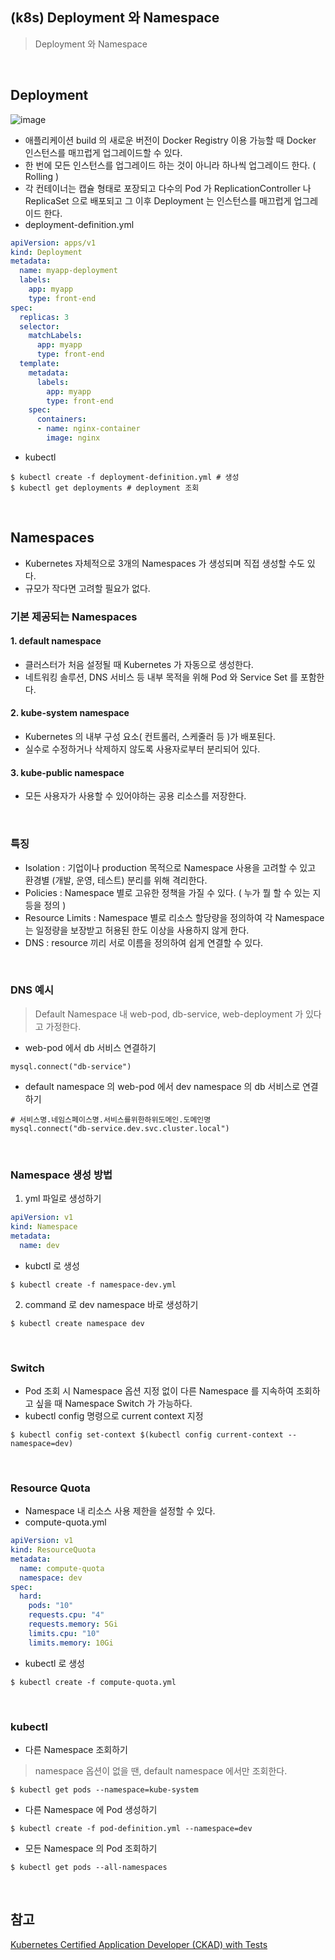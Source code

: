 ## (k8s) Deployment 와 Namespace
>  Deployment 와 Namespace

<br>

## Deployment
![image](https://github.com/user-attachments/assets/8be5a4cc-e37e-46ef-ae2a-57a7d52c50f0)

- 애플리케이션 build 의 새로운 버전이 Docker Registry 이용 가능할 때 Docker 인스턴스를 매끄럽게 업그레이드할 수 있다.
- 한 번에 모든 인스턴스를 업그레이드 하는 것이 아니라 하나씩 업그레이드 한다.  ( Rolling )
- 각 컨테이너는 캡슐 형태로 포장되고 다수의 Pod 가 ReplicationController 나 ReplicaSet 으로 배포되고 그 이후 Deployment 는 인스턴스를 매끄럽게 업그레이드 한다. 
- deployment-definition.yml
```yaml
apiVersion: apps/v1
kind: Deployment
metadata:
  name: myapp-deployment
  labels: 
    app: myapp
    type: front-end
spec:
  replicas: 3
  selector:
    matchLabels:
      app: myapp
      type: front-end
  template:
    metadata:
      labels:
        app: myapp
        type: front-end
    spec:
      containers:
      - name: nginx-container
        image: nginx
```
- kubectl
```shell
$ kubectl create -f deployment-definition.yml # 생성
$ kubectl get deployments # deployment 조회
```

<br>

## Namespaces
- Kubernetes 자체적으로 3개의 Namespaces 가 생성되며 직접 생성할 수도 있다. 
- 규모가 작다면 고려할 필요가 없다.
### 기본 제공되는 Namespaces
#### 1. default namespace
- 클러스터가 처음 설정될 때 Kubernetes 가 자동으로 생성한다. 
- 네트워킹 솔루션, DNS 서비스 등 내부 목적을 위해 Pod 와 Service Set 를 포함한다. 

#### 2. kube-system namespace
- Kubernetes 의 내부 구성 요소( 컨트롤러, 스케줄러 등 )가 배포된다.
- 실수로 수정하거나 삭제하지 않도록 사용자로부터 분리되어 있다. 

#### 3. kube-public namespace
- 모든 사용자가 사용할 수 있어야하는 공용 리소스를 저장한다.

<br>

### 특징
- Isolation : 기업이나 production 목적으로 Namespace 사용을 고려할 수 있고 환경별 (개발, 운영, 테스트) 분리를 위해 격리한다.
- Policies : Namespace 별로 고유한 정책을 가질 수 있다. ( 누가 뭘 할 수 있는 지 등을 정의 )
- Resource Limits : Namespace 별로 리소스 할당량을 정의하여 각 Namespace 는 일정량을 보장받고 허용된 한도 이상을 사용하지 않게 한다. 
-  DNS : resource 끼리 서로 이름을 정의하여 쉽게 연결할 수 있다. 

<br>

### DNS 예시 
> Default Namespace 내 web-pod, db-service, web-deployment 가 있다고 가정한다. 

- web-pod 에서 db 서비스 연결하기
```shell
mysql.connect("db-service")
```
- default namespace 의 web-pod 에서 dev namespace 의 db 서비스로 연결하기
```shell
# 서비스명.네임스페이스명.서비스를위한하위도메인.도메인명
mysql.connect("db-service.dev.svc.cluster.local")
```

<br>

### Namespace 생성 방법

1. yml 파일로 생성하기
```yml 
apiVersion: v1
kind: Namespace
metadata:
  name: dev
```
- kubctl 로 생성
```shell
$ kubectl create -f namespace-dev.yml
```

2. command 로 dev namespace 바로 생성하기
```shell
$ kubectl create namespace dev 
```

<br>

### Switch
- Pod 조회 시 Namespace 옵션 지정 없이 다른 Namespace 를 지속하여 조회하고 싶을 때 Namespace Switch 가 가능하다. 
- kubectl config 명령으로 current context 지정
```shell
$ kubectl config set-context $(kubectl config current-context --namespace=dev)
```

<br>

### Resource Quota
- Namespace 내 리소스 사용 제한을 설정할 수 있다.
- compute-quota.yml
```yml
apiVersion: v1
kind: ResourceQuota
metadata:
  name: compute-quota
  namespace: dev
spec:
  hard:
    pods: "10"
    requests.cpu: "4"
    requests.memory: 5Gi
    limits.cpu: "10"
    limits.memory: 10Gi
```
- kubectl 로 생성
```shell
$ kubectl create -f compute-quota.yml
```
<br>

### kubectl
- 다른 Namespace 조회하기
> namespace 옵션이 없을 땐, default namespace 에서만 조회한다. 

```shell
$ kubectl get pods --namespace=kube-system
```

- 다른 Namespace 에 Pod 생성하기
```shell
$ kubectl create -f pod-definition.yml --namespace=dev 
```
- 모든 Namespace 의 Pod 조회하기
```shell 
$ kubectl get pods --all-namespaces
```

<br>

## 참고
[Kubernetes Certified Application Developer (CKAD) with Tests](https://www.udemy.com/share/1013BQ3@FHcQPh5fdtPOTP1ZXYZVcotPtN9ZvIN1IS37fa49ax7L0Kti3Q1cVKrL8WjJxV0YjA==/)